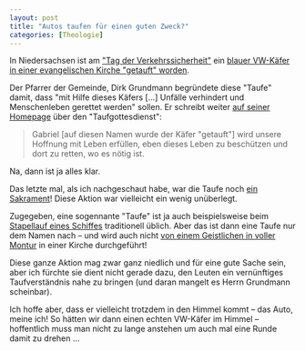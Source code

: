 ```yaml
---
layout: post
title: "Autos taufen für einen guten Zweck?"
categories: [Theologie]
---
```


In Niedersachsen ist am ["Tag der Verkehrssicherheit"](http://www.tag-der-verkehrssicherheit.de) ein [blauer VW-Käfer in einer evangelischen Kirche "getauft" worden](http://aktuell.evangelisch.de/artikel/84983/vw-kaefer-symbolisch-getauft).

Der Pfarrer der Gemeinde, Dirk Grundmann begründete diese "Taufe" damit, dass "mit Hilfe dieses Käfers […] Unfälle verhindert und Menschenleben gerettet werden" sollen. Er schreibt weiter [auf seiner Homepage](http://www.leine-weper.de/?p=1364#more-1364) über den "Taufgottesdienst":

> Gabriel [auf diesen Namen wurde der Käfer "getauft"] wird unsere Hoffnung mit Leben erfüllen, eben dieses Leben zu beschützen und dort zu retten, wo es nötig ist.

Na, dann ist ja alles klar.

Das letzte mal, als ich nachgeschaut habe, war die Taufe noch [ein Sakrament](http://www.ekd.de/glauben/abc/sakrament.html)! Diese Aktion war vielleicht ein wenig unüberlegt.

Zugegeben, eine sogennante "Taufe" ist ja auch beispielsweise beim [Stapellauf eines Schiffes](https://de.wikipedia.org/wiki/Schiffstaufe) traditionell üblich. Aber das ist dann eine Taufe nur dem Namen nach – und wird auch nicht [von einem Geistlichen in voller Montur](http://landkreis-northeim.de/magazin/artikel.php?artikel=3532&type=2&menuid=5&topmenu=5) in einer Kirche durchgeführt!

Diese ganze Aktion mag zwar ganz niedlich und für eine gute Sache sein, aber ich fürchte sie dient nicht gerade dazu, den Leuten ein vernünftiges Taufverständnis nahe zu bringen (und daran mangelt es Herrn Grundmann scheinbar).

Ich hoffe aber, dass er vielleicht trotzdem in den Himmel kommt – das Auto, meine ich! So hätten wir dann einen echten VW-Käfer im Himmel – hoffentlich muss man nicht zu lange anstehen um auch mal eine Runde damit zu drehen …